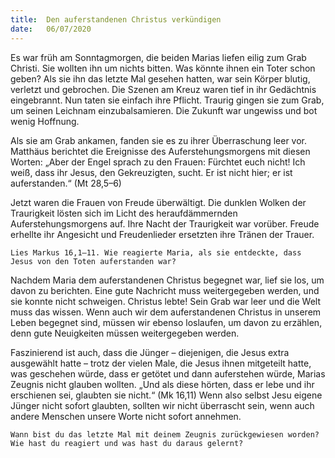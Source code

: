 ```yaml
---
title:  Den auferstandenen Christus verkündigen
date:   06/07/2020
---
```


Es war früh am Sonntagmorgen, die beiden Marias liefen eilig zum Grab Christi. Sie wollten ihn um nichts bitten. Was könnte ihnen ein Toter schon geben? Als sie ihn das letzte Mal gesehen hatten, war sein Körper blutig, verletzt und gebrochen. Die Szenen am Kreuz waren tief in ihr Gedächtnis eingebrannt. Nun taten sie einfach ihre Pflicht. Traurig gingen sie zum Grab, um seinen Leichnam einzubalsamieren. Die Zukunft war ungewiss und bot wenig Hoffnung.

Als sie am Grab ankamen, fanden sie es zu ihrer Überraschung leer vor. Matthäus berichtet die Ereignisse des Auferstehungsmorgens mit diesen Worten: „Aber der Engel sprach zu den Frauen: Fürchtet euch nicht! Ich weiß, dass ihr Jesus, den Gekreuzigten, sucht. Er ist nicht hier; er ist auferstanden.“ (Mt 28,5–6)

Jetzt waren die Frauen von Freude überwältigt. Die dunklen Wolken der Traurigkeit lösten sich im Licht des heraufdämmernden Auferstehungsmorgens auf. Ihre Nacht der Traurigkeit war vorüber. Freude erhellte ihr Angesicht und Freudenlieder ersetzten ihre Tränen der Trauer.

`Lies Markus 16,1–11. Wie reagierte Maria, als sie entdeckte, dass Jesus von den Toten auferstanden war?`

Nachdem Maria dem auferstandenen Christus begegnet war, lief sie los, um davon zu berichten. Eine gute Nachricht muss weitergegeben werden, und sie konnte nicht schweigen. Christus lebte! Sein Grab war leer und die Welt muss das wissen. Wenn auch wir dem auferstandenen Christus in unserem Leben begegnet sind, müssen wir ebenso loslaufen, um davon zu erzählen, denn gute Neuigkeiten müssen weitergegeben werden.

Faszinierend ist auch, dass die Jünger – diejenigen, die Jesus extra ausgewählt hatte – trotz der vielen Male, die Jesus ihnen mitgeteilt hatte, was geschehen würde, dass er getötet und dann auferstehen würde, Marias Zeugnis nicht glauben wollten. „Und als diese hörten, dass er lebe und ihr erschienen sei, glaubten sie nicht.“ (Mk 16,11) Wenn also selbst Jesu eigene Jünger nicht sofort glaubten, sollten wir nicht überrascht sein, wenn auch andere Menschen unsere Worte nicht sofort annehmen.

`Wann bist du das letzte Mal mit deinem Zeugnis zurückgewiesen worden? Wie hast du reagiert und was hast du daraus gelernt?`  
